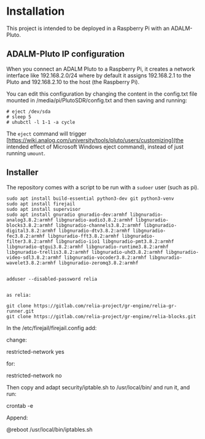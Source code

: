 
# Installation

This project is intended to be deployed in a Raspberry Pi with an ADALM-Pluto.

## ADALM-Pluto IP configuration

When you connect an ADALM Pluto to a Raspberry Pi, it creates a network interface like 192.168.2.0/24 where by default it assigns 192.168.2.1 to the Pluto and 192.168.2.10 to the host (the Raspberry Pi).

You can edit this configuration by changing the content in the config.txt file mounted in /media/pi/PlutoSDR/config.txt and then saving and running:
```
# eject /dev/sda
# sleep 5
# uhubctl -l 1-1 -a cycle
```

The ``eject`` command will trigger [https://wiki.analog.com/university/tools/pluto/users/customizing](the intended effect of Microsoft Windows eject command), instead of just running ``umount``.

## Installer

The repository comes with a script to be run with a ``sudoer`` user (such as pi).


```
sudo apt install build-essential python3-dev git python3-venv
sudo apt install firejail 
sudo apt install supervisor
sudo apt install gnuradio gnuradio-dev:armhf libgnuradio-analog3.8.2:armhf libgnuradio-audio3.8.2:armhf libgnuradio-blocks3.8.2:armhf libgnuradio-channels3.8.2:armhf libgnuradio-digital3.8.2:armhf libgnuradio-dtv3.8.2:armhf libgnuradio-fec3.8.2:armhf libgnuradio-fft3.8.2:armhf libgnuradio-filter3.8.2:armhf libgnuradio-iio1 libgnuradio-pmt3.8.2:armhf libgnuradio-qtgui3.8.2:armhf libgnuradio-runtime3.8.2:armhf libgnuradio-trellis3.8.2:armhf libgnuradio-uhd3.8.2:armhf libgnuradio-video-sdl3.8.2:armhf libgnuradio-vocoder3.8.2:armhf libgnuradio-wavelet3.8.2:armhf libgnuradio-zeromq3.8.2:armhf


adduser --disabled-password relia


as relia:

git clone https://gitlab.com/relia-project/gr-engine/relia-gr-runner.git
git clone https://gitlab.com/relia-project/gr-engine/relia-blocks.git
```

In the /etc/firejail/firejail.config add:

change:

restricted-network yes

for:

restricted-network no


Then copy and adapt security/iptable.sh to /usr/local/bin/ and run it, and run:

crontab -e 

Append:

@reboot /usr/local/bin/iptables.sh

